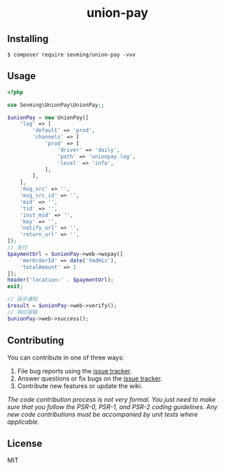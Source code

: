 <h1 align="center"> union-pay </h1>

## Installing

```shell
$ composer require sevming/union-pay -vvv
```

## Usage
```php
<?php

use Sevming\UnionPay\UnionPay;;

$unionPay = new UnionPay([
    'log' => [
        'default' => 'prod',
        'channels' => [
            'prod' => [
                'driver' => 'daily',
                'path' => 'unionpay.log',
                'level' => 'info',
            ],
        ],
    ],
    'msg_src' => '',
    'msg_src_id' => '',
    'mid' => '',
    'tid' => '',
    'inst_mid' => '',
    'key' => '',
    'notify_url' => '', 
    'return_url' => '',
]);
// 支付
$paymentUrl = $unionPay->web->wxpay([
    'merOrderId' => date('YmdHis'), 
    'totalAmount' => 1
]);
header('location:' . $paymentUrl);
exit;

// 异步通知
$result = $unionPay->web->verify();
// 响应银联
$unionPay->web->success();
```

## Contributing

You can contribute in one of three ways:

1. File bug reports using the [issue tracker](https://github.com/sevming/union-pay/issues).
2. Answer questions or fix bugs on the [issue tracker](https://github.com/sevming/union-pay/issues).
3. Contribute new features or update the wiki.

_The code contribution process is not very formal. You just need to make sure that you follow the PSR-0, PSR-1, and PSR-2 coding guidelines. Any new code contributions must be accompanied by unit tests where applicable._

## License

MIT